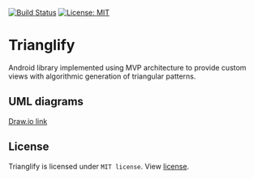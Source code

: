[![Build Status](https://travis-ci.com/sdsmdg/trianglify.svg?token=tRURwj39jsSs5JWUTxs6&branch=develop)](https://travis-ci.com/sdsmdg/trianglify)
[![License: MIT](https://img.shields.io/badge/License-MIT-yellow.svg)](https://opensource.org/licenses/MIT)

# Trianglify
Android library implemented using MVP architecture to provide custom views with algorithmic generation of triangular patterns.

## UML diagrams
[Draw.io link](https://www.draw.io/?state=%7B%22ids%22:%5B%220Bz_2jvdEtUlrWlB0LXJvRnBQZ0U%22%5D,%22action%22:%22open%22,%22userId%22:%22109172653085429225560%22%7D)

## License
Trianglify is licensed under `MIT license`. View [license](LICENSE.md).